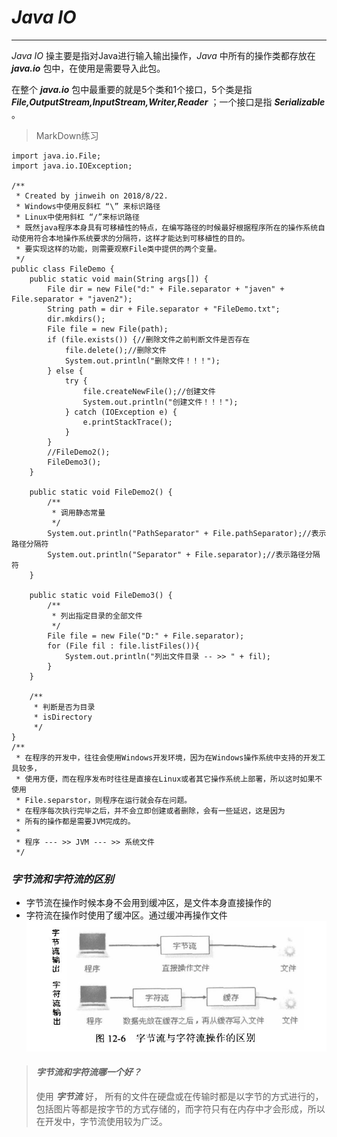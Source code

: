 # *Java IO* #
***

*Java IO* 操主要是指对Java进行输入输出操作，*Java* 中所有的操作类都存放在 ***java.io*** 包中，在使用是需要导入此包。

在整个 ***java.io*** 包中最重要的就是5个类和1个接口，5个类是指 ***File,OutputStream,InputStream,Writer,Reader*** ；一个接口是指 ***Serializable*** 。
   
   
>MarkDown练习   

	import java.io.File;
	import java.io.IOException;
	
	/**
	 * Created by jinweih on 2018/8/22.
	 * Windows中使用反斜杠 “\” 来标识路径
	 * Linux中使用斜杠 “/”来标识路径
	 * 既然java程序本身具有可移植性的特点，在编写路径的时候最好根据程序所在的操作系统自动使用符合本地操作系统要求的分隔符，这样才能达到可移植性的目的。
	 * 要实现这样的功能，则需要观察File类中提供的两个变量。
	 */
	public class FileDemo {
	    public static void main(String args[]) {
	        File dir = new File("d:" + File.separator + "javen" + File.separator + "javen2");
	        String path = dir + File.separator + "FileDemo.txt";
	        dir.mkdirs();
	        File file = new File(path);
	        if (file.exists()) {//删除文件之前判断文件是否存在
	            file.delete();//删除文件
	            System.out.println("删除文件！！！");
	        } else {
	            try {
	                file.createNewFile();//创建文件
	                System.out.println("创建文件！！！");
	            } catch (IOException e) {
	                e.printStackTrace();
	            }
	        }
	        //FileDemo2();
	        FileDemo3();
	    }
	
	    public static void FileDemo2() {
	        /**
	         * 调用静态常量
	         */
	        System.out.println("PathSeparator" + File.pathSeparator);//表示路径分隔符
	        System.out.println("Separator" + File.separator);//表示路径分隔符
	    }
	
	    public static void FileDemo3() {
	        /**
	         * 列出指定目录的全部文件
	         */
	        File file = new File("D:" + File.separator);
	        for (File fil : file.listFiles()){
	            System.out.println("列出文件目录 -- >> " + fil);
	        }
	    }
	
	    /**
	     * 判断是否为目录
	     * isDirectory
	     */
	}
	/**
	 * 在程序的开发中，往往会使用Windows开发环境，因为在Windows操作系统中支持的开发工具较多，
	 * 使用方便，而在程序发布时往往是直接在Linux或者其它操作系统上部署，所以这时如果不使用
	 * File.separstor，则程序在运行就会存在问题。
	 * 在程序每次执行完毕之后，并不会立即创建或者删除，会有一些延迟，这是因为
	 * 所有的操作都是需要JVM完成的。
	 *
	 * 程序 --- >> JVM --- >> 系统文件
	 */
	

   
### *字节流和字符流的区别*
* 字节流在操作时候本身不会用到缓冲区，是文件本身直接操作的
* 字符流在操作时使用了缓冲区。通过缓冲再操作文件
![字节流与字符流的区别](image/1.JPG)

>#### *字节流和字符流哪一个好？*
>使用 ***字节流*** 好，
>所有的文件在硬盘或在传输时都是以字节的方式进行的，包括图片等都是按字节的方式存储的，而字符只有在内存中才会形成，所以在开发中，字节流使用较为广泛。